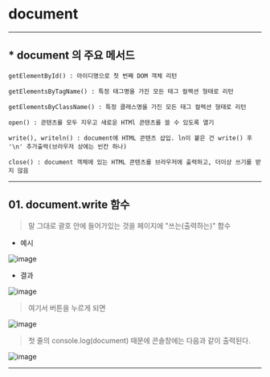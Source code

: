 # document <br>

<hr>

## * document 의 주요 메서드 <br>

```
getElementById() : 아이디명으로 첫 번째 DOM 객체 리턴

getElementsByTagName() : 특정 태그명을 가진 모든 태그 컬랙션 형태로 리턴

getElementsByClassName() : 특정 클래스명을 가진 모든 태그 컬렉션 형태로 리턴

open() : 콘텐츠를 모두 지우고 새로운 HTMl 콘텐츠를 쓸 수 있도록 열기

write(), writeln() : document에 HTML 콘텐츠 삽입. ln이 붙은 건 write() 후 '\n' 추가출력(브라우저 상에는 빈칸 하나)

close() : document 객체에 있는 HTML 콘텐츠를 브라우저에 출력하고, 더이상 쓰기를 받지 않음
```

<hr>

## 01. document.write 함수 <br>

> 말 그대로 괄호 안에 들어가있는 것을 페이지에 "쓰는(출력하는)" 함수 <br>

* 예시 <br>

![image](https://github.com/jiyoung79/StudyFiles/assets/155033243/5e09394b-1f6d-4cb9-9332-e26e936bbe94)

* 결과 <br>

![image](https://github.com/jiyoung79/StudyFiles/assets/155033243/fa40d07e-c545-409d-9f33-0755cc351f8a) 

> 여기서 버튼을 누르게 되면 <br>

![image](https://github.com/jiyoung79/StudyFiles/assets/155033243/933c4dba-ddb7-4860-9e06-b5324e02bbd0)

> 첫 줄의 console.log(document) 때문에 콘솔창에는 다음과 같이 출력된다. <br>

![image](https://github.com/jiyoung79/StudyFiles/assets/155033243/4469e2be-2749-4d88-bd73-f9bb0cafdce1)

<hr>

